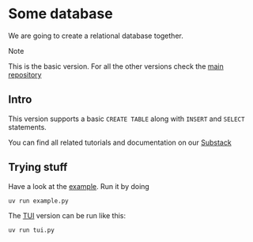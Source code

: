 # Some database

We are going to create a relational database together.

> [!NOTE]
> This is the basic version. For all the other versions check the [main repository](../..)

## Intro

This version supports a basic `CREATE TABLE` along with `INSERT` and `SELECT` statements.

You can find all related tutorials and documentation on our [Substack](https://tiagoantao.substack.com/)

## Trying stuff

Have a look at the [example](example.py). Run it by doing

`uv run example.py`

The [TUI](tui.py) version can be run like this:

`uv run tui.py`
